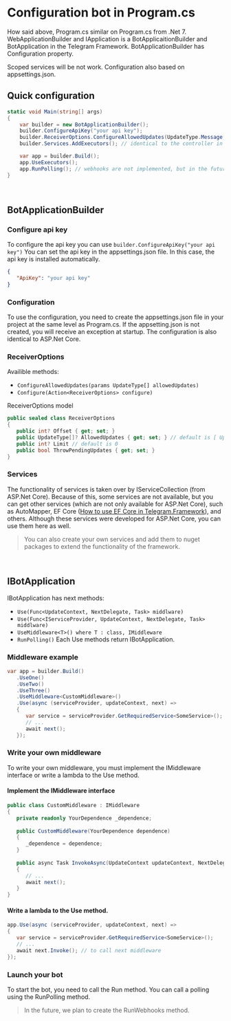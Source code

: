 # Configuration bot in Program.cs
How said above, Program.cs similar on Program.cs from .Net 7. WebApplicationBuilder and IApplication is a BotApplicaitionBuilder and BotApplication in the Telegram Framework. BotApplicationBuilder has Configuration property.

Scoped services will be not work. Configuration also based on appsettings.json.

## Quick configuration
```cs
static void Main(string[] args)
{
    var builder = new BotApplicationBuilder();
    builder.ConfigureApiKey("your api key");
    builder.ReceiverOptions.ConfigureAllowedUpdates(UpdateType.Message, UpdateType.CallbackQuery); // default is UpdateType.Message
    builder.Services.AddExecutors(); // identical to the controller in ASP.Net Core

    var app = builder.Build();
    app.UseExecutors();
    app.RunPolling(); // webhooks are not implemented, but in the future you will be able to, for example, change polling to webhooks and vice versa
}
```

<br>

## BotApplicationBuilder 

### Configure api key
To configure the api key you can use ```builder.ConfigureApiKey("your api key")```
You can set the api key in the appsettings.json file. In this case, the api key is installed automatically.
```json
{
   "ApiKey": "your api key"
}
```

### Configuration
To use the configuration, you need to create the appsettings.json file in your project at the same level as Program.cs. If the appsetting.json is not created, you will receive an exception at startup. The configuration is also identical to ASP.Net Core.


### ReceiverOptions
Availible methods:
- ```ConfigureAllowedUpdates(params UpdateType[] allowedUpdates)```
- ```Configure(Action<ReceiverOptions> configure)```

ReceiverOptions model
```cs
public sealed class ReceiverOptions
{
   public int? Offset { get; set; }
   public UpdateType[]? AllowedUpdates { get; set; } // default is [ UpdateType.Message ]
   public int? Limit // default is 0
   public bool ThrowPendingUpdates { get; set; }
}
```


### Services
The functionality of services is taken over by IServiceCollection (from ASP.Net Core). Because of this, some services are not available, but you can get other services (which are not only available for ASP.Net Core), such as AutoMapper, EF Core ([How to use EF Core in Telegram.Framework](#)), and others. Although these services were developed for ASP.Net Core, you can use them here as well. 
> You can also create your own services and add them to nuget packages to extend the functionality of the framework.

<br>

## IBotApplication
IBotApplication has next methods:
- ```Use(Func<UpdateContext, NextDelegate, Task> middlware)```
- ```Use(Func<IServiceProvider, UpdateContext, NextDelegate, Task> middlware)```
- ```UseMiddleware<T>() where T : class, IMiddleware```
- ```RunPolling()```
Each Use methods return IBotApplication.


### Middleware example
```cs
var app = builder.Build()
   .UseOne()
   .UseTwo()
   .UseThree()
   .UseMiddleware<CustomMiddleware>()
   .Use(async (serviceProvider, updateContext, next) =>
   {
      var service = serviceProvider.GetRequiredService<SomeService>();
      // ...
      await next();
   });
```

### Write your own middleware
To write your own middleware, you must implement the IMiddleware interface or write a lambda to the Use method.

#### Implement the IMiddleware interface
```cs
public class CustomMiddleware : IMiddleware
{
   private readonly YourDependence _dependence;
   
   public CustomMiddleware(YourDependence dependence)
   {
      _dependence = dependence;
   }
   
   public async Task InvokeAsync(UpdateContext updateContext, NextDelegate next)
   {
      // ...
      await next();
   }
}
```
#### Write a lambda to the Use method.
```cs
app.Use(async (serviceProvider, updateContext, next) =>
{
   var service = serviceProvider.GetRequiredService<SomeService>();
   // ...
   await next.Invoke(); // to call next middleware
});
```

### Launch your bot
To start the bot, you need to call the Run method. You can call a polling using the RunPolling method.
> In the future, we plan to create the RunWebhooks method.
